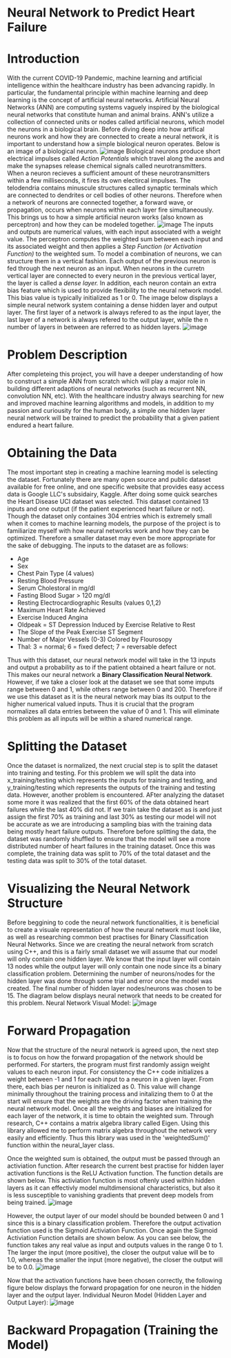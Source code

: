 # Neural Network to Predict Heart Failure

# Introduction
With the current COVID-19 Pandemic, machine learning and artificial intelligence within the healthcare industry has been advancing rapidly. In particular, the fundamental principle within machine learning and deep learning is the concept of artificial neural networks. Artificial Neural Networks (ANN) are computing systems vaguely inspired by the biological neural networks that constitute human and animal brains. ANN's utilize a collection of connected units or nodes called artificial neurons, which model the neurons in a biological brain. Before diving deep into how artifical neurons work and how they are connected to create a neural network, it is important to understand how a simple biological neuron operates. Below is an image of a biological neuron. 
![image](https://user-images.githubusercontent.com/37299986/120113421-6cacc480-c148-11eb-947f-8364dd75e204.png)
Biological neurons produce short electrical impulses called _Action Potentials_ which travel along the axons and make the synapses release chemical signals called neurotransmitters. When a neuron recieves a sufficient amount of these neurotransmitters within a few milliseconds, it fires its own electircal impulses. The telodendria contains minuscule structures called synaptic terminals which are connected to dendrites or cell bodies of other neurons. Therefore when a network of neurons are connected together, a forward wave, or propagation, occurs when neurons within each layer fire simultaneously. This brings us to how a simple artificial neuron works (also known as perceptron) and how they can be modeled together. 
![image](https://user-images.githubusercontent.com/37299986/120113724-c5c92800-c149-11eb-9e6f-f4d74507a939.png)
The inputs and outputs are numerical values, with each input associated with a weight value. The perceptron computes the weighted sum between each input and its associated weight and then applies a _Step Function (or Activation Function)_ to the weighted sum. To model a combination of neurons, we can structure them in a vertical fashion. Each output of the previous neuron is fed through the next neuron as an input. When neurons in the curretn vertical layer are connected to every neuron in the previous vertical layer, the layer is called a _dense layer._ In addition, each neuron contain an extra bias feature which is used to provide flexibility to the neural network model. This bias value is typically initialized as 1 or 0. The image below displays a simple neural network system containing a dense hidden layer and output layer. The first layer of a network is always refered to as the input layer, the last layer of a network is always refered to the output layer, while the n number of layers in between are referred to as hidden layers. 
![image](https://user-images.githubusercontent.com/37299986/120114204-06c23c00-c14c-11eb-8eee-41a37850cfc1.png)

# Problem Description
After completeing this project, you will have a deeper understanding of how to construct a simple ANN from scratch which will play a major role in building different adaptions of neural networks (such as recurrent NN, convolution NN, etc). With the healthcare industry always searching for new and improved machine learning algorithms and models, in addition to my passion and curiousity for the human body, a simple one hidden layer neural network will be trained to predict the probability that a given patient endured a heart failure.

# Obtaining the Data
The most important step in creating a machine learning model is selecting the dataset. Fortunately there are many open source and public dataset available for free online, and one specific website that provides easy access data is Google LLC's subsidairy, Kaggle. After doing some quick searches the Heart Disease UCI dataset was selected. This dataset contained 13 inputs and one output (if the patient experienced heart failure or not). Though the dataset only containes 304 entries which is extremely small when it comes to machine learning models, the purpose of the project is to familiarize myself with how neural networks work and how they can be optimized. Therefore a smaller dataset may even be more appropriate for the sake of debugging. The inputs to the dataset are as follows: 
- Age
- Sex
- Chest Pain Type (4 values)
- Resting Blood Pressure
- Serum Cholestoral in mg/dl
- Fasting Blood Sugar > 120 mg/dl
- Resting Electrocardiographic Results (values 0,1,2)
- Maximum Heart Rate Achieved
- Exercise Induced Angina
- Oldpeak = ST Depression Induced by Exercise Relative to Rest
- The Slope of the Peak Exercise ST Segment
- Number of Major Vessels (0-3) Colored by Flourosopy
- Thal: 3 = normal; 6 = fixed defect; 7 = reversable defect

Thus with this dataset, our neural network model will take in the 13 inputs and output a probability as to if the patient obtained a heart failure or not. This makes our neural network a **Binary Classification Neural Network**. However, if we take a closer look at the dataset we see that some imputs range between 0 and 1, while others range between 0 and 200. Therefore if we use this dataset as it is the neural network may bias its output to the higher numerical valued inputs. Thus it is crucial that the program normalizes all data entries between the value of 0 and 1. This will eliminate this problem as all inputs will be within a shared numerical range. 

# Splitting the Dataset
Once the dataset is normalized, the next crucial step is to split the dataset into training and testing. For this problem we will split the data into x_training/testing which represents the inputs for training and testing, and y_training/testing which represents the outputs of the training and testing data. However, another problem is encountered. AFter analyzing the dataset some more it was realized that the first 60% of the data obtained heart failures while the last 40% did not. If we train take the dataset as is and just assign the first 70% as training and last 30% as testing our model will not be accurate as we are introducing a sampling bias with the training data being mostly heart failure outputs. Therefore before splitting the data, the dataset was randomly shuffled to ensure that the model will see a more distributed number of heart failures in the training dataset. Once this was complete, the training data was split to 70% of the total dataset and the testing data was split to 30% of the total dataset. 

# Visualizing the Neural Network Structure
Before beggining to code the neural network functionalities, it is beneficial to create a visuale representation of how the neural network must look like, as well as researching common best practises for Binary Classification Neural Networks. Since we are creating the neural network from scratch using C++, and this is a fairly small dataset we will assume that our model will only contain one hidden layer. We know that the input layer will contain 13 nodes while the output layer will only contain one node since its a binary classification problem. Determining the number of neurons/nodes for the hidden layer was done through some trial and error once the model was created. The final number of hidden layer nodes/neurons was chosen to be 15. The diagram below displays neural network that needs to be created for this problem. 
Neural Network Visual Model: 
![image](https://user-images.githubusercontent.com/37299986/120112367-87306f00-c143-11eb-8706-97683beacd93.png)

# Forward Propagation
Now that the structure of the neural network is agreed upon, the next step is to focus on how the forward propagation of the network should be performed. For starters, the program must first randomly assign weight values to each neuron input. For consistency the C++ code initializes a weight between -1 and 1 for each input to a neuron in a given layer. From there, each bias per neuron is initialized as 0. This value will change minimally throughout the training process and initalizing them to 0 at the start will ensure that the weights are the driving factor when training the neural network model. Once all the weights and biases are initialized for each layer of the network, it is time to obtain the weighted sum. Through research, C++ contains a matrix algebra library called Eigen. Using this library allowed me to perform matrix algebra throughout the network very easily and efficiently. Thus this library was used in the 'weightedSum()' function within the neural_layer class. 

Once the weighted sum is obtained, the output must be passed through an activiation function. After research the current best practise for hidden layer activation functions is the ReLU Activation function. The function details are shown below. This activiation function is most oftenly used within hidden layers as it can effectivly model multdimensional characteristics, but also it is less susceptible to vanishing gradients that prevent deep models from being trained. 
![image](https://user-images.githubusercontent.com/37299986/120119522-1189ca80-c166-11eb-88c6-c49dd09b98fa.png)

However, the output layer of our model should be bounded between 0 and 1 since this is a binary classification problem. Therefore the output activation function used is the Sigmoid Activiation Function. Once again the Sigmoid Activiation Function details are shown below. As you can see below, the function takes any real value as input and outputs values in the range 0 to 1. The larger the input (more positive), the closer the output value will be to 1.0, whereas the smaller the input (more negative), the closer the output will be to 0.0.
![image](https://user-images.githubusercontent.com/37299986/120119606-9aa10180-c166-11eb-9e14-6e41fb9dde02.png)

Now that the activation functions have been chosen correctly, the following figure below displays the forward propagation for one neuron in the hidden layer and the output layer. 
Individual Neuron Model (Hidden Layer and Output Layer):
![image](https://user-images.githubusercontent.com/37299986/120112536-3d945400-c144-11eb-81c8-35ef59d0e96f.png)

# Backward Propagation (Training the Model) 
